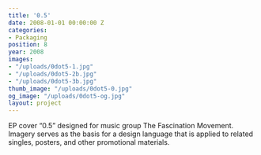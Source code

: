 ```yaml
---
title: '0.5'
date: 2008-01-01 00:00:00 Z
categories:
- Packaging
position: 8
year: 2008
images:
- "/uploads/0dot5-1.jpg"
- "/uploads/0dot5-2b.jpg"
- "/uploads/0dot5-3b.jpg"
thumb_image: "/uploads/0dot5-0.jpg"
og_image: "/uploads/0dot5-og.jpg"
layout: project
---
```


EP cover “0.5” designed for music group The Fascination Movement. Imagery serves as the basis for a design language that is applied to related singles, posters, and other promotional materials.
